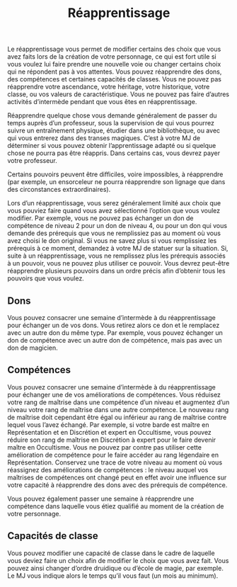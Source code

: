 ﻿---
title: Réapprentissage
titleEn: Retraining
id: 24PSsn1SKpUwYA1X
group: actions
---
<p><span id="ctl00_MainContent_DetailedOutput">Le réapprentissage vous permet de modifier certains des choix que vous avez faits lors de la création de votre personnage, ce qui est fort utile si vous voulez lui faire prendre une nouvelle voie ou changer certains choix qui ne répondent pas à vos attentes. Vous pouvez réapprendre des dons, des compétences et certaines capacités de classes. Vous ne pouvez pas réapprendre votre ascendance, votre héritage, votre historique, votre classe, ou vos valeurs de caractéristique. Vous ne pouvez pas faire d’autres activités d’intermède pendant que vous êtes en réapprentissage.</span></p><p><span id="ctl00_MainContent_DetailedOutput">Réapprendre quelque chose vous demande généralement de passer du temps auprès d’un professeur, sous la supervision de qui vous pourrez suivre un entraînement physique, étudier dans une bibliothèque, ou avec qui vous entrerez dans des transes magiques. C’est à votre MJ de déterminer si vous pouvez obtenir l’apprentissage adapté ou si quelque chose ne pourra pas être réappris. Dans certains cas, vous devrez payer votre professeur.<br></span></p><p><span id="ctl00_MainContent_DetailedOutput">Certains pouvoirs peuvent être difficiles, voire impossibles, à réapprendre (par exemple, un ensorceleur ne pourra réapprendre son lignage que dans des circonstances extraordinaires).<br></span></p><p><span id="ctl00_MainContent_DetailedOutput">Lors d’un réapprentissage, vous serez généralement limité aux choix que vous pouviez faire quand vous avez sélectionné l’option que vous voulez modifier. Par exemple, vous ne pouvez pas échanger un don de compétence de niveau 2 pour un don de niveau 4, ou pour un don qui vous demande des prérequis que vous ne remplissiez pas au moment où vous avez choisi le don original. Si vous ne savez plus si vous remplissiez les prérequis à ce moment, demandez à votre MJ de statuer sur la situation. Si, suite à un réapprentissage, vous ne remplissez plus les prérequis associés à un pouvoir, vous ne pouvez plus utiliser ce pouvoir. Vous devrez peut-être réapprendre plusieurs pouvoirs dans un ordre précis afin d’obtenir tous les pouvoirs que vous voulez.<br></span></p><h2 class="title">Dons</h2><p>Vous pouvez consacrer une semaine d’intermède à du réapprentissage pour échanger un de vos dons. Vous retirez alors ce don et le remplacez avec un autre don du même type. Par exemple, vous pouvez échanger un don de compétence avec un autre don de compétence, mais pas avec un don de magicien.</p><h2 class="title">Compétences</h2><p>Vous pouvez consacrer une semaine d’intermède à du réapprentissage pour échanger une de vos améliorations de compétences. Vous réduisez votre rang de maîtrise dans une compétence d’un niveau et augmentez d’un niveau votre rang de maîtrise dans une autre compétence. Le nouveau rang de maîtrise doit cependant être égal ou inférieur au rang de maîtrise contre lequel vous l’avez échangé. Par exemple, si votre barde est maître en Représentation et en Discrétion et expert en Occultisme, vous pouvez réduire son rang de maîtrise en Discrétion à expert pour le faire devenir maître en Occultisme. Vous ne pouvez par contre pas utiliser cette amélioration de compétence pour le faire accéder au rang légendaire en Représentation. Conservez une trace de votre niveau au moment où vous réassignez des améliorations de compétences : le niveau auquel vos maîtrises de compétences ont changé peut en effet avoir une influence sur votre capacité à réapprendre des dons avec des prérequis de compétence.</p><p>Vous pouvez également passer une semaine à réapprendre une compétence dans laquelle vous étiez qualifié au moment de la création de votre personnage.</p><h2 class="title">Capacités de classe</h2><p>Vous pouvez modifier une capacité de classe dans le cadre de laquelle vous deviez faire un choix afin de modifier le choix que vous avez fait. Vous pouvez ainsi changer d’ordre druidique ou d’école de magie, par exemple. Le MJ vous indique alors le temps qu’il vous faut (un mois au minimum).</p>
